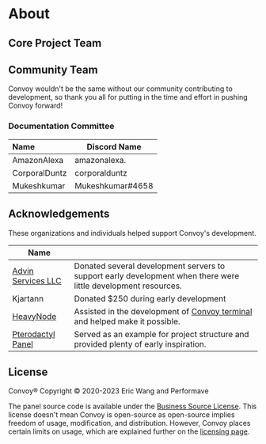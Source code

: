 <script setup>
import { VPTeamMembers } from 'vitepress/theme'

const members = [
  {
    avatar: '/assets/images/eric-wang.png',
    name: 'Eric Wang',
    title: 'Creator',
    links: [
      { icon: 'github', link: 'https://github.com/ericwang401' }
    ]
  },
  {
    avatar: '/assets/images/anush-k.png',
    name: 'Anush K',
    title: 'Former Developer',
    links: [
      { icon: 'github', link: 'https://github.com/AnushK-Fro' }
    ]
  },
]
</script>

# About

## Core Project Team

<VPTeamMembers size="small" :members="members" />

## Community Team

Convoy wouldn't be the same without our community contributing to development, so thank you all for putting in the time
and effort in pushing Convoy forward!

### Documentation Committee

| Name          | Discord Name     |
|:--------------|------------------|
| AmazonAlexa   | amazonalexa.     |
| CorporalDuntz | corporalduntz    |
| Mukeshkumar   | Mukeshkumar#4658 |

## Acknowledgements

These organizations and individuals helped support Convoy's development.

| Name                                           |                                                                                                                      |
|------------------------------------------------|----------------------------------------------------------------------------------------------------------------------|
| [Advin Services LLC](https://advinservers.com) | Donated several development servers to support early development when there were little development resources.       |
| Kjartann                                       | Donated $250 during early development                                                                                |
| [HeavyNode](https://heavynode.com)             | Assisted in the development of [Convoy terminal](https://github.com/convoypanel/coterm) and helped make it possible. |
| [Pterodactyl Panel](https://pterodactyl.io)    | Served as an example for project structure and provided plenty of early inspiration.                                 |

## License

Convoy&reg; Copyright &copy; 2020-2023 Eric Wang and Performave

The panel source code is available under the [Business Source License](https://mariadb.com/bsl-faq-mariadb/). This
license doesn't mean Convoy is open-source as open-source implies freedom of usage, modification, and distribution.
However, Convoy places certain limits on usage, which are explained further on
the [licensing page](/guide/project/licensing).


